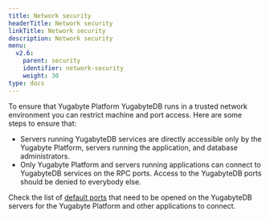 ```yaml
---
title: Network security
headerTitle: Network security
linkTitle: Network security
description: Network security
menu:
  v2.6:
    parent: security
    identifier: network-security
    weight: 30
type: docs
---
```


To ensure that Yugabyte Platform YugabyteDB runs in a trusted network environment you can restrict machine and port access. Here are some steps to ensure that:

- Servers running YugabyteDB services are directly accessible only by the Yugabyte Platform, servers running the application, and database administrators.
- Only Yugabyte Platform and servers running applications can connect to YugabyteDB services on the RPC ports. Access to the YugabyteDB ports should be denied to everybody else.

Check the list of [default ports](../../../reference/configuration/default-ports) that need to be opened on the YugabyteDB servers for the Yugabyte Platform and other applications to connect.
